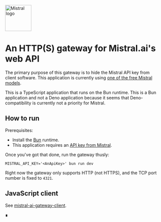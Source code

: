 <p align="left">
<a href="https://mistral.ai/" target="_blank" rel="noreferrer"><img src="https://raw.githubusercontent.com/doga/doga/refs/heads/main/logos/Mistral_AI_logo_(2025%E2%80%93).svg" height="85" alt="Mistral logo" /></a>
</p>

# An HTTP(S) gateway for Mistral.ai's web API

The primary purpose of this gateway is to hide the Mistral API key from client software. This application is currently using [one of the free Mistral models](https://docs.mistral.ai/getting-started/models/models_overview/#free-models).

This is a TypeScript application that runs on the Bun runtime.
This is a Bun application and not a Deno application because it seems that Deno-compatibility is currently not a priority for Mistral.

## How to run

Prerequisites:

- Install the [Bun](https://bun.sh) runtime.
- This application requires an [API key from Mistral](https://console.mistral.ai/api-keys).

Once you've got that done, run the gateway thusly:

```shell
MISTRAL_API_KEY='<AnApiKey>' bun run dev
```

Right now the gateway only supports HTTP (not HTTPS), and the TCP port number is fixed to `4321`.

## JavaScript client

See [mistral-ai-gateway-client](https://github.com/doga/mistral-ai-gateway-client).

∎
